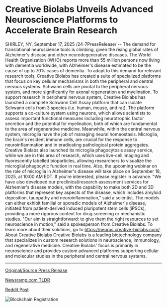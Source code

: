 # Creative Biolabs Unveils Advanced Neuroscience Platforms to Accelerate Brain Research

SHIRLEY, NY, September 17, 2025 /24-7PressRelease/ -- The demand for translational neuroscience tools is climbing, given the rising global rates of Alzheimer's disease and other neurodegenerative diseases. The World Health Organization (WHO) reports more than 55 million persons now living with dementia worldwide, with Alzheimer's disease estimated to be the cause of up to 70% cases of dementia. To adapt to this demand for relevant research tools, Creative Biolabs has created a suite of specialized platforms that focus on key cellular mechanisms in both the peripheral and central nervous systems.  Schwann cells are pivotal to the peripheral nervous system, and more significantly for axonal regeneration and myelination. To support research in peripheral nervous system, Creative Biolabs has launched a complete Schwann Cell Assay platform that can isolate Schwann cells from 3 species (i.e. human, mouse, and rat). The platform supports a co-culture system using neurons, which allows scientists to assess important functional measures including neurotrophic factor secretion and the potential for myelination, both of which are fundamental to the area of regenerative medicine.  Meanwhile, within the central nervous system, microglia have the job of managing neural homeostasis. Microglia, the brain's resident immune cells, are crucial for the response to neuroinflammation and in eradicating pathological protein aggregates.   Creative Biolabs also launched its microglia phagocytosis assay service, while we are in this area of research, which uses live-cell imaging and fluorescently labelled bioparticles, allowing researchers to visualize the microglial phagocytic function in real time. Also, the upcoming webinar on the role of microglia in Alzheimer's disease will take place on September 18, 2025, at 10:00 AM EDT. If you're interested, please register in advance.  "We have also developed our preclinical/research assessment services for Alzhemier's disease models, with the capability to make both 2D and 3D platforms that represent key aspects of the disease, which includes amyloid deposition, tauopathy and neuroinflammation," said a scientist. The models can either exhibit familial or sporadic models of Alzheimer's disease, initiated from patient-derived induced pluripotent stem cells (iPSCs), providing a more rigorous context for drug screening or mechanistic studies.   "Our aim is straightforward: to give them the right resources to set neuroscience in motion," said a spokesperson from Creative Biolabs.  To learn more about their solutions, go to https://neuros.creative-biolabs.com/.  About Creative Biolabs Creative Biolabs is a leading biotechnology company that specializes in custom research solutions in neuroscience, immunology, and regenerative medicine. Creative Biolabs' focus is primarily in neuroscience and provides custom advanced platforms supporting cellular and molecular studies in the peripheral and central nervous systems. 

---

[Original/Source Press Release](https://www.24-7pressrelease.com/press-release/526835/creative-biolabs-unveils-advanced-neuroscience-platforms-to-accelerate-brain-research)
                    

[Newsramp.com TLDR](https://newsramp.com/curated-news/creative-biolabs-launches-advanced-neuroscience-tools-for-alzheimer-s-research/bf673e4924e3b8834df7c318ebea038b) 

 



[Reddit Post](https://www.reddit.com/r/HealthCareNewsInfo/comments/1nj6o1y/creative_biolabs_launches_advanced_neuroscience/) 



![Blockchain Registration](https://cdn.newsramp.app/24-7PressRelease/qrcode/259/17/deeprwFR.webp)
